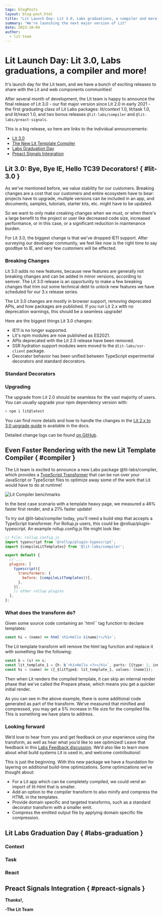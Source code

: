 ```yaml
---
tags: blogPosts
layout: blog-post.html
title: "Lit Launch Day: Lit 3.0, Labs graduations, a compiler and more!"
summary: "We're launching the next major version of Lit"
date: 2023-10-04
author:
  - lit-team
---
```


# Lit Launch Day: Lit 3.0, Labs graduations, a compiler and more!

It's launch day for the Lit team, and we have a bunch of exciting releases to share with the Lit and web components communities!

After several month of development, the Lit team is happy to announce the final release of Lit 3.0 - our fist major version since Lit 2.0 in early 2021 - the first graduating class of Lit Labs packages: lit/context 1.0, lit/task 1.0, and lit/react 1.0, and two bonus releases `@lit-labs/compiler` and `@lit-labs/preact-signals`.

This is a big release, so here are links to the individual announcements:
- [Lit 3.0](#lit-3.0)
- [The New Lit Template Compiler](#compiler)
- [Labs Graduation Day](#labs-graduation)
- [Preact Signals Integration](#preact-signals)

## Lit 3.0: Bye, Bye IE, Hello TC39 Decorators! { #lit-3.0 }

As we've mentioned before, we value stability for our customers. Breaking changes are a cost that our customers and entire ecosystem have to bear: projects have to upgrade, multiple versions can be included in an app, and documents, samples, tutorials, starter kits, etc. might have to be updated.

So we want to only make creaking changes when we must, or when there's a large benefit to the project or user like decreased code size, increased performance, or in this case, or a significant reduction in maintenance burden.

For Lit 3.0, the biggest change is that we've dropped IE11 support. After surveying our developer community, we feel like now is the right time to say goodbye to IE, and very few customers will be effected.

### Breaking Changes

Lit 3.0 adds no new features, because new features are generally not breaking changes and can be added in minor versions, according to semver. The Lit 3.0 release is an opportunity to make a few breaking changes that trim out some technical debt to unlock new features we have scheduled for our 3.x release series.

The Lit 3.0 changes are mostly in browser support, removing deprecated APIs, and how packages are published. If you run Lit 2.x with no deprecation warnings, this should be a seamless upgrade!

Here are the biggest things Lit 3.0 changes:
- IE11 is no longer supported.
- Lit's npm modules are now published as ES2021.
- APIs deprecated with the Lit 2.0 release have been removed.
- SSR hydration support modules were moved to the `@lit-labs/ssr-client` package.
- Decorator behavior has been unified between TypeScript experimental decorators and standard decorators.

### Standard Decorators



### Upgrading

The upgrade from Lit 2.0 should be seamless for the vast majority of users. You can usually upgrade your npm dependency version with:

```sh
> npm i lit@latest
```

You can find more details and how to handle the changes in the [Lit 2.x to 3.0 upgrade guide](/docs/v3/releases/upgrade/) is available in the docs.

Detailed change logs can be found [on GitHub](https://github.com/lit/lit/releases?q=%22-pre.1%22&expanded=true).

## Even Faster Rendering with the new Lit Template Compiler { #compiler }

The Lit team is excited to announce a new Labs package @lit-labs/compiler, which provides a [TypeScript Transformer](https://github.com/itsdouges/typescript-transformer-handbook#the-basics) that can be run over your JavaScript or TypeScript files to optimize away some of the work that Lit would have to do at runtime!

![Lit Compiler benchmarks](/images/blog/3.0-launch/compiler-benchmarks.png)

In the best case scenario with a template heavy page, we measured a 46% faster first render, and a 21% faster update!

To try out @lit-labs/compiler today, you’ll need a build step that accepts a TypeScript transformer. For Rollup.js users, this could be @rollup/plugin-typescript. An example rollup.config.js  file might look like:

```js
// File: rollup.config.js
import typescript from '@rollup/plugin-typescript';
import {compileLitTemplates} from '@lit-labs/compiler';

export default {
  // ...
  plugins: [
    typescript({
      transformers: {
        before: [compileLitTemplates()],
      },
    }),
    // other rollup plugins
  ],
};
```

### What does the transform do?

Given some source code containing an `html`` tag function to declare templates:

```ts
const hi = (name) => html`<h1>Hello ${name}!</h1>`;
```

The Lit template transform will remove the html tag function and replace it with something like the following:

```ts
const b = (s) => s;
const lit_template_1 = {h: b`<h1>Hello <?></h1>`, parts: [{type: 2, index: 1}]};
const hi = (name) => ({_$litType$: lit_template_1, values: [name]});
```

Then when Lit renders the compiled template, it can skip an internal render phase that we’ve called the Prepare phase, which means you get a quicker initial render.

As you can see in the above example, there is some additional code generated as part of the transform. We’ve measured that minified and compressed, you may get a 5% increase in file size for the compiled file. This is something we have plans to address.

### Looking forward

We’d love to hear from you and get feedback on your experience using the transform, as well as hear what you’d like to see optimized! Leave that feedback in this [Labs Feedback discussion](https://github.com/lit/lit/discussions/4117). We’d also like to learn more about what build systems Lit is used in, and welcome contributions!

This is just the beginning. With this new package we have a foundation for layering on additional build-time optimizations. Some optimizations we’ve thought about:

- For a Lit app which can be completely compiled, we could vend an import of lit-html that is smaller.
- Add an option to the compiler transform to also minify and compress the HTML in the templates.
- Provide domain specific and targeted transforms, such as a standard decorator transform with a smaller emit.
- Compress the emitted output file by applying domain specific file compression.


## Lit Labs Graduation Day { #labs-graduation }

### Context

### Task

### React

## Preact Signals Integration { #preact-signals }

**Thanks!,**

**-The Lit Team**

